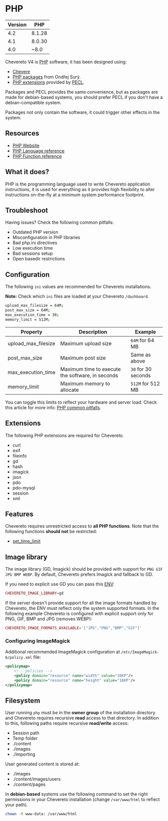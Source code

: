 # PHP

| Version | PHP    |
| ------- | ------ |
| 4.2     | 8.1.28 |
| 4.1     | 8.0.30 |
| 4.0     | ~8.0   |

Chevereto V4 is [PHP](https://php.net/) software, it has been designed using:

* [Chevere](https://chevere.org/)
* [PHP packages](https://deb.sury.org/) from Ondřej Surý.
* [PHP extensions](https://www.php.net/manual/en/extensions.membership.php) provided by [PECL](https://pecl.php.net/).

Packages and PECL provides the same convenience, but as packages are made for debian-based systems, you should prefer PECL if you don't have a debian-compatible system.

Packages not only contain the software, it could trigger other effects in the system.

## Resources

* [PHP Website](https://php.net)
* [PHP Language reference](https://php.net/langref)
* [PHP Function reference](https://php.net/funcref)

## What it does?

PHP is the programming language used to write Chevereto application instructions, it is used for everything as it provides high flexibility to alter instructions on-the-fly at a minimum system performance footprint.

## Troubleshoot

Having issues? Check the following common pitfalls:

* Outdated PHP version
* Misconfiguration in PHP libraries
* Bad php.ini directives
* Low execution time
* Bad sessions setup
* Open basedir restrictions

## Configuration

The following `ini` values are recommended for Chevereto installations.

**Note:** Check which `ini` files are loaded at your Chevereto `/dashboard`.

```sh
upload_max_filesize = 64M;
post_max_size = 64M;
max_execution_time = 30;
memory_limit = 512M;
```

| Property            | Description                                      | Example             |
| ------------------- | ------------------------------------------------ | ------------------- |
| upload_max_filesize | Maximum upload size                              | `64M` for 64 MB     |
| post_max_size       | Maximum post size                                | Same as above       |
| max_execution_time  | Maximum time to execute the software, in seconds | `30` for 30 seconds |
| memory_limit        | Maximum memory to allocate                       | `512M` for 512 MB   |

You can toggle this limits to reflect your hardware and server load. Check this article for more info: [PHP common pitfalls](http://www.php.net/manual/en/features.file-upload.common-pitfalls.php).

## Extensions

The following PHP extensions are required for Chevereto.

* curl
* exif
* fileinfo
* gd
* hash
* imagick
* json
* pdo
* pdo-mysql
* session
* xml

## Features

Chevereto requires unrestricted access to **all PHP functions**. Note that the following functions **should not** be restricted:

* [set_time_limit](https://www.php.net/set-time-limit)

## Image library

The image library (GD, Imagick) should be provided with support for `PNG GIF JPG BMP WEBP`. By default, Chevereto prefers Imagick and fallback to GD.

If you need to explicit use GD you can pass this [ENV](../configuration/environment.md#image-handling-variables):

```php
CHEVERETO_IMAGE_LIBRARY=gd
```

If the server doesn't provide support for all the image formats handled by Chevereto, the ENV must reflect only the system supported formats. In the following example Chevereto is configured with explicit support only for PNG, GIF, BMP and JPG (removes WEBP):

```php
CHEVERETO_IMAGE_FORMATS_AVAILABLE='["JPG","PNG","BMP","GIF"]'
```

### Configuring ImageMagick

Additional recommended ImageMagick configuration at `/etc/ImageMagick-6/policy.xml` file:

```xml
<policymap>
    <!-- policies -->
    <policy domain="resource" name="width" value="16KP"/>
    <policy domain="resource" name="height" value="16KP"/>
</policymap>
```

## Filesystem

User running `php` must be in the **owner group** of the installation directory and Chevereto requires recursive **read** access to that directory. In addition to this, following paths require recursive **read/write** access:

* Session path
* Temp folder
* ./content
* ./images
* ./importing

User generated content is stored at:

* ./images
* ./content/images/users
* ./content/pages

In **debian-based** systems use the following command to set the right permissions in your Chevereto installation (change `/var/www/html` to reflect your path).

```sh
chown -R www-data: /var/www/html
```
